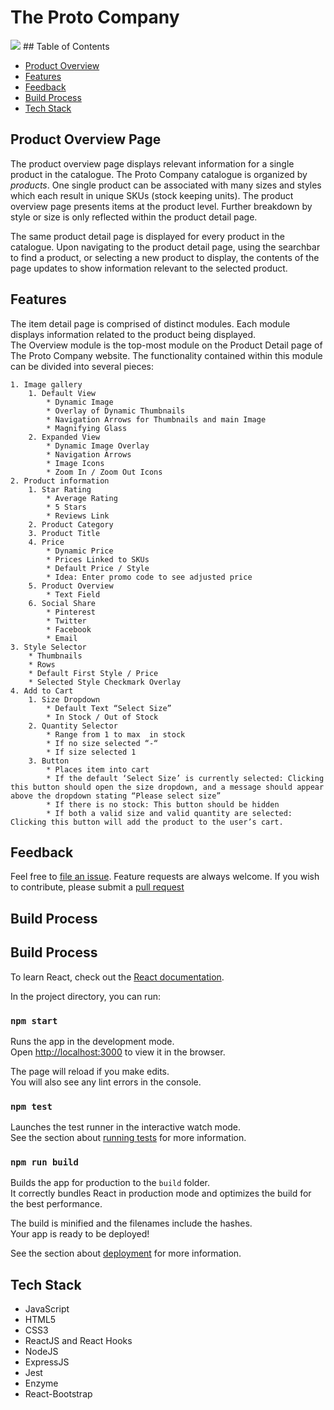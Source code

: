 # The Proto Company
<img src="https://fec-image-bucket.s3-us-west-2.amazonaws.com/Screen+Shot+2020-10-05+at+8.33.31+PM.png" />
## Table of Contents

- [Product Overview](#product-overview-page)
- [Features](#features)
- [Feedback](#feedback)
- [Build Process](#build-process)
- [Tech Stack](#tech-stack)

## Product Overview Page
The product overview page displays relevant information for a single product in the catalogue. The Proto Company catalogue is organized by *products*. One single product can be associated with many sizes and styles which each result in unique SKUs (stock keeping units). The product overview page presents items at the product level. Further breakdown by style or size is only reflected within the product detail page.

The same product detail page is displayed for every product in the catalogue. Upon navigating to the product detail page, using the searchbar to find a product, or selecting a new product to display, the contents of the page updates to show information relevant to the selected product. 

## Features

The item detail page is comprised of distinct modules. Each module displays information related to the product being displayed.   
The Overview module is the top-most module on the Product Detail page of The Proto Company website. The functionality contained within this module can be divided into several pieces:

	1. Image gallery 
		1. Default View
			* Dynamic Image
			* Overlay of Dynamic Thumbnails
			* Navigation Arrows for Thumbnails and main Image
			* Magnifying Glass
		2. Expanded View
			* Dynamic Image Overlay
			* Navigation Arrows
			* Image Icons
			* Zoom In / Zoom Out Icons
	2. Product information
		1. Star Rating
			* Average Rating
			* 5 Stars
			* Reviews Link
		2. Product Category
		3. Product Title
		4. Price
			* Dynamic Price
			* Prices Linked to SKUs
			* Default Price / Style
			* Idea: Enter promo code to see adjusted price
		5. Product Overview
			* Text Field
		6. Social Share
			* Pinterest
			* Twitter
			* Facebook
			* Email
	3. Style Selector
		* Thumbnails
		* Rows
		* Default First Style / Price
		* Selected Style Checkmark Overlay
	4. Add to Cart
		1. Size Dropdown
			* Default Text “Select Size”
			* In Stock / Out of Stock
		2. Quantity Selector
			* Range from 1 to max  in stock
			* If no size selected “-“
			* If size selected 1
		3. Button
			* Places item into cart
			* If the default ‘Select Size’ is currently selected: Clicking this button should open the size dropdown, and a message should appear above the dropdown stating “Please select size”
			* If there is no stock: This button should be hidden
			* If both a valid size and valid quantity are selected: Clicking this button will add the product to the user’s cart.

## Feedback

Feel free to [file an issue](https://github.com/callback-kids/product-detail/issues/new). Feature requests are always welcome. If you wish to contribute, please submit a [pull request](https://github.com/callback-kids/product-detail/issues)

## Build Process
## Build Process

To learn React, check out the [React documentation](https://reactjs.org/).

In the project directory, you can run:

### `npm start`

Runs the app in the development mode.\
Open [http://localhost:3000](http://localhost:3000) to view it in the browser.

The page will reload if you make edits.\
You will also see any lint errors in the console.

### `npm test`

Launches the test runner in the interactive watch mode.\
See the section about [running tests](https://facebook.github.io/create-react-app/docs/running-tests) for more information.

### `npm run build`

Builds the app for production to the `build` folder.\
It correctly bundles React in production mode and optimizes the build for the best performance.

The build is minified and the filenames include the hashes.\
Your app is ready to be deployed!

See the section about [deployment](https://facebook.github.io/create-react-app/docs/deployment) for more information.

## Tech Stack
- JavaScript
- HTML5
- CSS3
- ReactJS and React Hooks
- NodeJS
- ExpressJS
- Jest
- Enzyme
- React-Bootstrap
